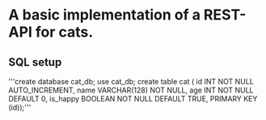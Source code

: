 # A basic implementation of a REST-API for cats.

## SQL setup
'''create database cat_db;
use cat_db;
create table cat (
id INT NOT NULL AUTO_INCREMENT,
name VARCHAR(128) NOT NULL,
age INT NOT NULL DEFAULT 0,
is_happy BOOLEAN NOT NULL DEFAULT TRUE,
PRIMARY KEY (id));'''
